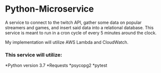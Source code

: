 # Python-Microservice

A service to connect to the twitch API, gather some data on popular streamers and games, and insert said data into a relational database.
This service is meant to run in a cron cycle of every 5 minutes around the clock.

My implementation will utilize AWS Lambda and CloudWatch.

### This service will utilize: 
*Python version 3.7
*Requests
*psycopg2 
*pytest

